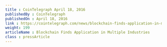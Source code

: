 ```yaml
---
title : CoinTelegraph April 18, 2016
publishedBy : CoinTelegraph
publishedOn : April 18, 2016
link : https://cointelegraph.com/news/blockchain-finds-application-in-multiple-industries
weight: 199
articleName : Blockchain Finds Application in Multiple Industries
class : pressArticle
---
```

